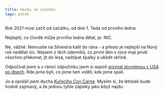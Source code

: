 ```yaml
---
title: Hezky od začátku
tags: pátek
---
```


Rok 2021 musí začít od začátku, od dne 1. Teda od prvního ledna. 

Nejlepší, co člověk může prvního ledna dělat, je: NIC.

Ne, vážně: Nemusíte na Silvestra kalit do rána - a přesto je nejlepší na Nový rok nedělat nic. Nejsem z těch úderníků, co první den v roce mají pnutí všechno překonat, jít do lesa, naštípat špalky a uklidit skříně.

Odpočíval jsem a v rámci odpočinku jsem si aspoň [srovnal dovolenou v USA po dnech](https://medium.com/best-western/cesta-na-zapad-usa-e3d661f66b5d). Kde jsme byli, co jsme tam viděli, kde jsme spali. 

Jo a oprášil jsem ducha [Kuřecího Con Carne](https://kcc.misantrop.info/). Myslím si, že letošek bude hodně zajímavý, a že jednou tyhle zápisky jako když najdu.